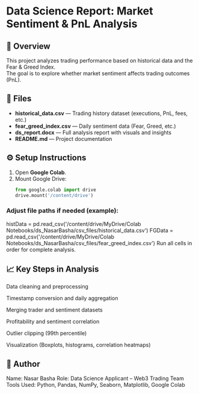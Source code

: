 # Data Science Report: Market Sentiment & PnL Analysis

## 📘 Overview
This project analyzes trading performance based on historical data and the Fear & Greed Index.  
The goal is to explore whether market sentiment affects trading outcomes (PnL).

## 📂 Files
- **historical_data.csv** — Trading history dataset (executions, PnL, fees, etc.)  
- **fear_greed_index.csv** — Daily sentiment data (Fear, Greed, etc.)  
- **ds_report.docx** — Full analysis report with visuals and insights  
- **README.md** — Project documentation  

## ⚙️ Setup Instructions
1. Open **Google Colab**.
2. Mount Google Drive:
   ```python
   from google.colab import drive
   drive.mount('/content/drive')
### Adjust file paths if needed (example):
histData = pd.read_csv('/content/drive/MyDrive/Colab Notebooks/ds_NasarBasha/csv_files/historical_data.csv')
FGData = pd.read_csv('/content/drive/MyDrive/Colab Notebooks/ds_NasarBasha/csv_files/fear_greed_index.csv')
Run all cells in order for complete analysis.
## 📈 Key Steps in Analysis

Data cleaning and preprocessing

Timestamp conversion and daily aggregation

Merging trader and sentiment datasets

Profitability and sentiment correlation

Outlier clipping (99th percentile)

Visualization (Boxplots, histograms, correlation heatmaps)

## 🧾 Author

Name: Nasar Basha
Role: Data Science Applicant – Web3 Trading Team
Tools Used: Python, Pandas, NumPy, Seaborn, Matplotlib, Google Colab
